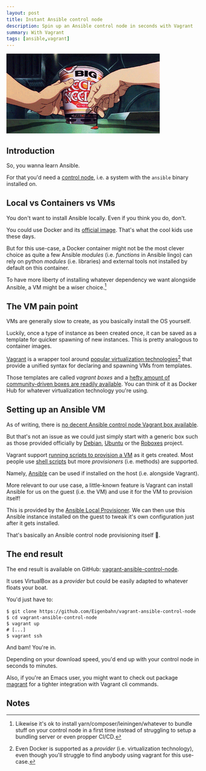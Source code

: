 ```yaml
---
layout: post
title: Instant Ansible control node
description: Spin up an Ansible control node in seconds with Vagrant
summary: With Vagrant
tags: [ansible,vagrant]
---
```


![instant_noodles](/assets/gif/instant_noodles.gif)


## Introduction

So, you wanna learn Ansible.

For that you'd need a [control node](https://docs.ansible.com/ansible/latest/network/getting_started/basic_concepts.html#control-node), i.e. a system with the `ansible` binary installed on.


## Local vs Containers vs VMs

You don't want to install Ansible locally. Even if you think you do, don't.

You could use Docker and its [official image](https://hub.docker.com/r/ansible/ansible). That's what the cool kids use these days.

But for this use-case, a Docker container might not be the most clever choice as quite a few Ansible _modules_ (i.e. _functions_ in Ansible lingo) can rely on python _modules_ (i.e. libraries) and external tools not installed by default on this container.

To have more liberty of installing whatever dependency we want alongside Ansible, a VM might be a wiser choice.[^1]


## The VM pain point

VMs are generally slow to create, as you basically install the OS yourself.

Luckily, once a type of instance as been created once, it can be saved as a template for quicker spawning of new instances. This is pretty analogous to container images.

[Vagrant](https://www.vagrantup.com/) is a wrapper tool around [popular virtualization technologies](https://www.vagrantup.com/docs/providers)[^2] that provide a unified syntax for declaring and spawning VMs from templates.

Those templates are called _vagrant boxes_ and a [hefty amount of community-driven boxes are readily available](https://app.vagrantup.com/boxes/search). You can think of it as Docker Hub for whatever virtualization technology you're using.


## Setting up an Ansible VM

As of writing, there is [no decent Ansible control node Vagrant box available](https://app.vagrantup.com/boxes/search?utf8=%E2%9C%93&sort=downloads&provider=&q=ansible).

But that's not an issue as we could just simply start with a generic box such as those provided officially by [Debian](https://app.vagrantup.com/debian), [Ubuntu](https://app.vagrantup.com/ubuntu) or the [Roboxes](https://roboxes.org/) project.

Vagrant support [running scripts to provision a VM](https://www.vagrantup.com/docs/provisioning) as it gets created. Most people use [shell scripts](https://www.vagrantup.com/docs/provisioning/shell) but more _provisioners_ (i.e. methods) are supported.

Namely, [Ansible](https://www.vagrantup.com/docs/provisioning/ansible) can be used if installed on the host (i.e. alongside Vagrant).

More relevant to our use case, a little-known feature is Vagrant can install Ansible for us on the guest (i.e. the VM) and use it for the VM to provision itself!

This is provided by the [Ansible Local Provisioner](https://www.vagrantup.com/docs/provisioning/ansible_local). We can then use this Ansible instance installed on the guest to tweak it's own configuration just after it gets installed.

That's basically an Ansible control node provisioning itself 🤯.


## The end result

The end result is available on GitHub: [vagrant-ansible-control-node](https://github.com/Eigenbahn/vagrant-ansible-control-node).

It uses VirtualBox as a _provider_ but could be easily adapted to whatever floats your boat.

You'd just have to:

    $ git clone https://github.com/Eigenbahn/vagrant-ansible-control-node
    $ cd vagrant-ansible-control-node
    $ vagrant up
    # [...]
    $ vagrant ssh

And bam! You're in.

Depending on your download speed, you'd end up with your control node in seconds to minutes.

Also, if you're an Emacs user, you might want to check out package [magrant](https://github.com/p3r7/magrant) for a tighter integration with Vagrant cli commands.


## Notes

[^1]: Likewise it's ok to install yarn/composer/leiningen/whatever to bundle stuff on your control node in a first time instead of struggling to setup a bundling server or even propper CI/CD.

[^2]: Even Docker is supported as a _provider_ (i.e. virtualization technology), even though you'll struggle to find anybody using vagrant for this use-case.
